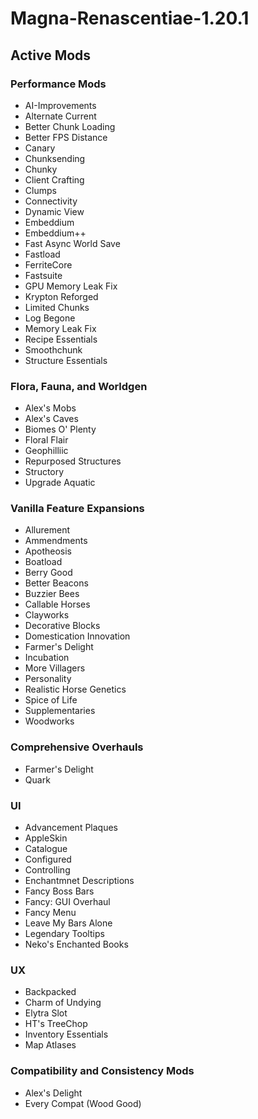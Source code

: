 # Magna-Renascentiae-1.20.1
 
## Active Mods

### Performance Mods
- AI-Improvements
- Alternate Current
- Better Chunk Loading
- Better FPS Distance 
- Canary
- Chunksending
- Chunky
- Client Crafting
- Clumps
- Connectivity
- Dynamic View
- Embeddium
- Embeddium++
- Fast Async World Save
- Fastload
- FerriteCore
- Fastsuite
- GPU Memory Leak Fix
- Krypton Reforged
- Limited Chunks
- Log Begone
- Memory Leak Fix
- Recipe Essentials
- Smoothchunk
- Structure Essentials

### Flora, Fauna, and Worldgen
- Alex's Mobs
- Alex's Caves
- Biomes O' Plenty
- Floral Flair
- Geophilliic
- Repurposed Structures
- Structory
- Upgrade Aquatic

### Vanilla Feature Expansions
- Allurement
- Ammendments
- Apotheosis
- Boatload
- Berry Good
- Better Beacons
- Buzzier Bees
- Callable Horses
- Clayworks
- Decorative Blocks
- Domestication Innovation
- Farmer's Delight
- Incubation
- More Villagers
- Personality
- Realistic Horse Genetics
- Spice of Life
- Supplementaries
- Woodworks

### Comprehensive Overhauls
- Farmer's Delight
- Quark

### UI
- Advancement Plaques
- AppleSkin
- Catalogue
- Configured
- Controlling
- Enchantmnet Descriptions
- Fancy Boss Bars
- Fancy: GUI Overhaul
- Fancy Menu
- Leave My Bars Alone
- Legendary Tooltips
- Neko's Enchanted Books

### UX
- Backpacked
- Charm of Undying
- Elytra Slot
- HT's TreeChop
- Inventory Essentials
- Map Atlases

### Compatibility and Consistency Mods
- Alex's Delight
- Every Compat (Wood Good)